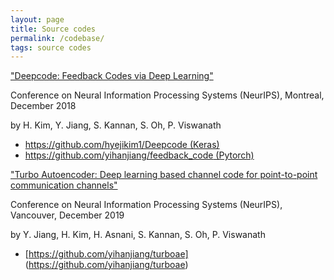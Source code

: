 ```yaml
---
layout: page
title: Source codes
permalink: /codebase/
tags: source codes
---
```



["Deepcode: Feedback Codes via Deep Learning"](https://arxiv.org/abs/1807.00801) 

Conference on Neural Information Processing Systems (NeurIPS), Montreal, December 2018

by H. Kim, Y. Jiang, S. Kannan, S. Oh, P. Viswanath

* [https://github.com/hyejikim1/Deepcode (Keras)](https://github.com/hyejikim1/Deepcode)
* [https://github.com/yihanjiang/feedback_code (Pytorch)](https://github.com/yihanjiang/feedback_code)

["Turbo Autoencoder: Deep learning based channel code for point-to-point communication channels"](https://arxiv.org/abs/1911.03038)

Conference on Neural Information Processing Systems (NeurIPS), Vancouver, December 2019

by Y. Jiang, H. Kim, H. Asnani, S. Kannan, S. Oh, P. Viswanath

* [https://github.com/yihanjiang/turboae] (https://github.com/yihanjiang/turboae) 
